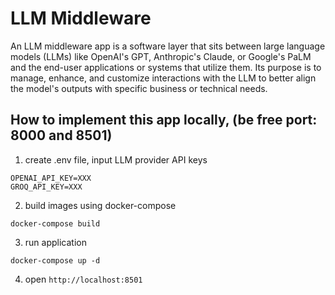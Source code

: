 # LLM Middleware
An LLM middleware app is a software layer that sits between large language models (LLMs) like OpenAI's GPT, Anthropic's Claude, or Google's PaLM and the end-user applications or systems that utilize them. Its purpose is to manage, enhance, and customize interactions with the LLM to better align the model's outputs with specific business or technical needs.

## How to implement this app locally, (be free port: 8000 and 8501)

1. create .env file, input LLM provider API keys
```
OPENAI_API_KEY=XXX
GROQ_API_KEY=XXX
```
2. build images using docker-compose
````
docker-compose build
````
3. run application
````
docker-compose up -d
````
4. open `http://localhost:8501`